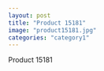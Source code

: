 ```yaml
---
layout: post
title: "Product 15181"
image: "product15181.jpg"
categories: "category1"
---
```

Product 15181
